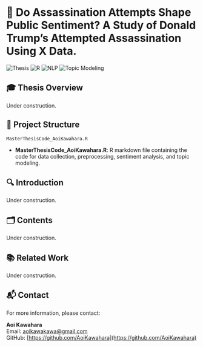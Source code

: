 # 📘 Do Assassination Attempts Shape Public Sentiment? A Study of Donald Trump’s Attempted Assassination Using X Data.
![Thesis](https://img.shields.io/badge/Thesis-Ongoing-brightgreen)
![R](https://img.shields.io/badge/R-blue)
![NLP](https://img.shields.io/badge/NLP-Sentiment%20Analysis-yellowgreen)
![Topic Modeling](https://img.shields.io/badge/Topic%20Modeling-LDA-blueviolet)

## 🎓 Thesis Overview

Under construction.

## 📂 Project Structure

```
MasterThesisCode_AoiKawahara.R
```

- **MasterThesisCode_AoiKawahara.R**: R markdown file containing the code for data collection, preprocessing, sentiment analysis, and topic modeling.

## 🔍 Introduction

Under construction.

## 🗂️ Contents

Under construction.

## 📚 Related Work

Under construction.

## 📬 Contact

For more information, please contact:

**Aoi Kawahara**  
Email: [aoikawakawa@gmail.com](mailto:aoikawakawa@gmail.com)  
GitHub: [https://github.com/AoiKawahara](https://github.com/AoiKawahara)
